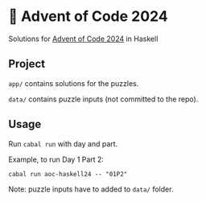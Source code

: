 # 🎄 Advent of Code 2024

Solutions for [Advent of Code 2024](https://adventofcode.com/2024) in Haskell

## Project

`app/` contains solutions for the puzzles.

`data/` contains puzzle inputs (not committed to the repo).

## Usage

Run `cabal run` with day and part.

Example, to run Day 1 Part 2:

`cabal run aoc-haskell24 -- "01P2"`

Note: puzzle inputs have to added to `data/` folder.